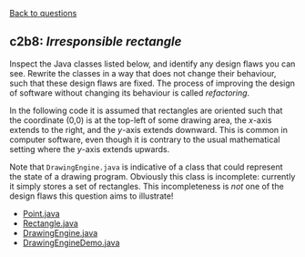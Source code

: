 [Back to questions](../../README.md)

## c2b8: *Irresponsible rectangle*

Inspect the Java classes listed below, and identify any design flaws you can
see.
Rewrite the classes in a way that does not change their behaviour,
such that these design flaws are fixed.  The process of improving the
design of software without changing its behaviour is called *refactoring*.

In the following code it is assumed that rectangles are oriented such that the
coordinate (0,0) is at the top-left of some drawing area, the *x*-axis extends to the right,
and the *y*-axis extends downward.  This is common in computer software, even though it is
contrary to the usual mathematical setting where the *y*-axis extends upwards.

Note that `DrawingEngine.java` is indicative of a class that could
represent the state of a drawing program.  Obviously this class is incomplete:
currently it simply stores a set of rectangles.  This incompleteness is *not*
one of the design flaws this question aims to illustrate!

* [Point.java](../solutions/code/tutorialquestions/questionc2b8/beforerefactoring/Point.java)
* [Rectangle.java](../solutions/code/tutorialquestions/questionc2b8/beforerefactoring/Rectangle.java)
* [DrawingEngine.java](../solutions/code/tutorialquestions/questionc2b8/beforerefactoring/DrawingEngine.java)
* [DrawingEngineDemo.java](../solutions/code/tutorialquestions/questionc2b8/beforerefactoring/DrawingEngineDemo.java)